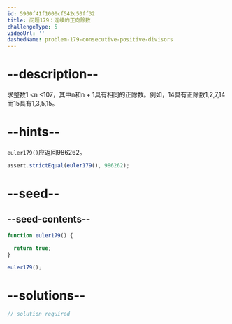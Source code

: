 ```yaml
---
id: 5900f41f1000cf542c50ff32
title: 问题179：连续的正向除数
challengeType: 5
videoUrl: ''
dashedName: problem-179-consecutive-positive-divisors
---
```


# --description--

求整数1 &lt;n &lt;107，其中n和n + 1具有相同的正除数。例如，14具有正除数1,2,7,14而15具有1,3,5,15。

# --hints--

`euler179()`应返回986262。

```js
assert.strictEqual(euler179(), 986262);
```

# --seed--

## --seed-contents--

```js
function euler179() {

  return true;
}

euler179();
```

# --solutions--

```js
// solution required
```
